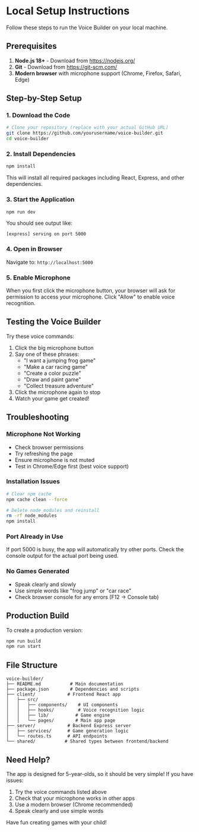 # Local Setup Instructions

Follow these steps to run the Voice Builder on your local machine.

## Prerequisites

1. **Node.js 18+** - Download from https://nodejs.org/
2. **Git** - Download from https://git-scm.com/
3. **Modern browser** with microphone support (Chrome, Firefox, Safari, Edge)

## Step-by-Step Setup

### 1. Download the Code

```bash
# Clone your repository (replace with your actual GitHub URL)
git clone https://github.com/yourusername/voice-builder.git
cd voice-builder
```

### 2. Install Dependencies

```bash
npm install
```

This will install all required packages including React, Express, and other dependencies.

### 3. Start the Application

```bash
npm run dev
```

You should see output like:
```
[express] serving on port 5000
```

### 4. Open in Browser

Navigate to: `http://localhost:5000`

### 5. Enable Microphone

When you first click the microphone button, your browser will ask for permission to access your microphone. Click "Allow" to enable voice recognition.

## Testing the Voice Builder

Try these voice commands:

1. Click the big microphone button
2. Say one of these phrases:
   - "I want a jumping frog game"
   - "Make a car racing game"
   - "Create a color puzzle"
   - "Draw and paint game"
   - "Collect treasure adventure"
3. Click the microphone again to stop
4. Watch your game get created!

## Troubleshooting

### Microphone Not Working
- Check browser permissions
- Try refreshing the page
- Ensure microphone is not muted
- Test in Chrome/Edge first (best voice support)

### Installation Issues
```bash
# Clear npm cache
npm cache clean --force

# Delete node_modules and reinstall
rm -rf node_modules
npm install
```

### Port Already in Use
If port 5000 is busy, the app will automatically try other ports. Check the console output for the actual port being used.

### No Games Generated
- Speak clearly and slowly
- Use simple words like "frog jump" or "car race"
- Check browser console for any errors (F12 → Console tab)

## Production Build

To create a production version:

```bash
npm run build
npm run start
```

## File Structure

```
voice-builder/
├── README.md           # Main documentation
├── package.json        # Dependencies and scripts
├── client/            # Frontend React app
│   ├── src/
│   │   ├── components/    # UI components
│   │   ├── hooks/         # Voice recognition logic
│   │   ├── lib/          # Game engine
│   │   └── pages/        # Main app page
├── server/            # Backend Express server
│   ├── services/      # Game generation logic
│   └── routes.ts      # API endpoints
└── shared/           # Shared types between frontend/backend
```

## Need Help?

The app is designed for 5-year-olds, so it should be very simple! If you have issues:

1. Try the voice commands listed above
2. Check that your microphone works in other apps
3. Use a modern browser (Chrome recommended)
4. Speak clearly and use simple words

Have fun creating games with your child!